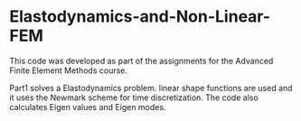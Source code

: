 # Elastodynamics-and-Non-Linear-FEM
This code was developed as part of the assignments for the Advanced Finite Element Methods course.

Part1 solves a Elastodynamics problem.
linear shape functions are used and it uses the Newmark scheme for time discretization.
The code also calculates Eigen values and Eigen modes.

